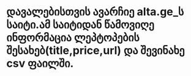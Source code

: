 # დავალებისთვის ავარჩიე alta.ge_ს საიტი.ამ საიტიდან წამოვიღე ინფორმაცია ლეპტოპების შესახებ(title,price,url) და შევინახე csv ფაილში.
